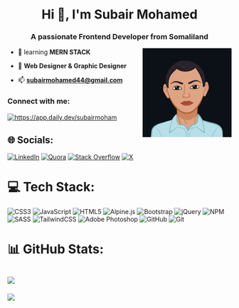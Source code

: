 <h1 align="center">Hi 👋, I'm Subair Mohamed</h1>
<h3 align="center">A passionate Frontend Developer from Somaliland</h3>
<img align="right" alt="Coding" width="200" src="https://github.com/SubairMohamed/SubairMohamed/blob/main/my-avater-new-bg.png"/>

- 🌱 learning **MERN STACK**

- 💬 **Web Designer & Graphic Designer**

- 📫 **subairmohamed44@gmail.com**

<h3 align="left">Connect with me:</h3>
<p align="left">
<a href="https://app.daily.dev/subairmoham" target="blank"><img align="center" src="https://raw.githubusercontent.com/rahuldkjain/github-profile-readme-generator/master/src/images/icons/Social/devto.svg" alt="https://app.daily.dev/subairmoham" height="30" width="40" /></a>

## 🌐 Socials:
[![LinkedIn](https://img.shields.io/badge/LinkedIn-%230077B5.svg?logo=linkedin&logoColor=white)](https://linkedin.com/in/https://linkedin.com/in/subair-mohamed-809338182/) [![Quora](https://img.shields.io/badge/Quora-%23B92B27.svg?logo=Quora&logoColor=white)](https://quora.com/profile/https://www.quora.com/Subair-Mohamed-3) [![Stack Overflow](https://img.shields.io/badge/-Stackoverflow-FE7A16?logo=stack-overflow&logoColor=white)](https://stackoverflow.com/users/https://stackoverflow.com/users/19454657/subair-mohamed) [![X](https://img.shields.io/badge/X-black.svg?logo=X&logoColor=white)](https://x.com/@subairmoham) 

# 💻 Tech Stack:
![CSS3](https://img.shields.io/badge/css3-%231572B6.svg?style=for-the-badge&logo=css3&logoColor=white) ![JavaScript](https://img.shields.io/badge/javascript-%23323330.svg?style=for-the-badge&logo=javascript&logoColor=%23F7DF1E) ![HTML5](https://img.shields.io/badge/html5-%23E34F26.svg?style=for-the-badge&logo=html5&logoColor=white) ![Alpine.js](https://img.shields.io/badge/alpinejs-white.svg?style=for-the-badge&logo=alpinedotjs&logoColor=%238BC0D0) ![Bootstrap](https://img.shields.io/badge/bootstrap-%238511FA.svg?style=for-the-badge&logo=bootstrap&logoColor=white) ![jQuery](https://img.shields.io/badge/jquery-%230769AD.svg?style=for-the-badge&logo=jquery&logoColor=white) ![NPM](https://img.shields.io/badge/NPM-%23CB3837.svg?style=for-the-badge&logo=npm&logoColor=white) ![SASS](https://img.shields.io/badge/SASS-hotpink.svg?style=for-the-badge&logo=SASS&logoColor=white) ![TailwindCSS](https://img.shields.io/badge/tailwindcss-%2338B2AC.svg?style=for-the-badge&logo=tailwind-css&logoColor=white) ![Adobe Photoshop](https://img.shields.io/badge/adobe%20photoshop-%2331A8FF.svg?style=for-the-badge&logo=adobe%20photoshop&logoColor=white) ![GitHub](https://img.shields.io/badge/github-%23121011.svg?style=for-the-badge&logo=github&logoColor=white) ![Git](https://img.shields.io/badge/git-%23F05033.svg?style=for-the-badge&logo=git&logoColor=white)
# 📊 GitHub Stats:
 ![](https://github-readme-stats.vercel.app/api?username=SubairMohamed&theme=dark&hide_border=false&include_all_commits=false&count_private=false)<br/>
---
[![](https://visitcount.itsvg.in/api?id=SubairMohamed&icon=0&color=0)](https://visitcount.itsvg.in)

<!-- Proudly created with GPRM ( https://gprm.itsvg.in ) -->
